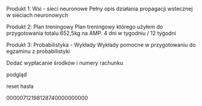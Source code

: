 Produkt 1:
Wsi - sieci neuronowe
Pełny opis działania propagacji wstecznej w sieciach neuronowych

Produkt 2:
Plan treningowy
Plan treningowy którego użyłem do przygotowania totalu 652,5kg na AMP. 4 dni w tygodniu / 12 tygodni

Produkt 3:
Probabilistyka - Wykłady
Wykłady pomocne w przygotowaniu do egzaminu z probabilistyki

Dodać wypłacanie środków i numery rachunku

podgląd

reset hasła

00000712198128740000000000
